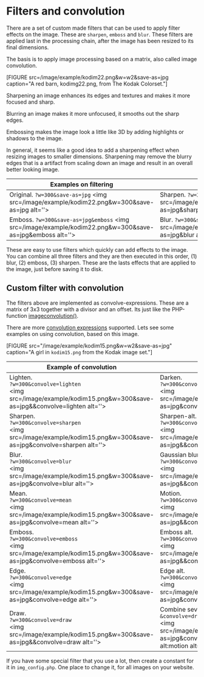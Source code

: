 Filters and convolution
==============================

There are a set of custom made filters that can be used to apply filter effects on the image. These are `sharpen`, `emboss` and `blur`. These filters are applied last in the processing chain, after the image has been resized to its final dimensions.

The basis is to apply image processing based on a matrix, also called image convolution.

[FIGURE src=/image/example/kodim22.png&w=w2&save-as=jpg caption="A red barn, kodimg22.png, from The Kodak Colorset."]

Sharpening an image enhances its edges and textures and makes it more focused and sharp. 

Blurring an image makes it more unfocused, it smooths out the sharp edges.

Embossing makes the image look a little like 3D by adding highlights or shadows to the image.

In general, it seems like a good idea to add a sharpening effect when resizing images to smaller dimensions. Sharpening may remove the blurry edges that is a artifact from scaling down an image and result in an overall better looking image.


| Examples on filtering  |   |
|------------------------|---|
| Original. `?w=300&save-as=jpg` <img src=/image/example/kodim22.png&w=300&save-as=jpg alt=''> | Sharpen. `?w=300&save-as=jpg&sharpen` <img src=/image/example/kodim22.png&w=300&save-as=jpg&sharpen alt=''> |
| Emboss. `?w=300&save-as=jpg&emboss` <img src=/image/example/kodim22.png&w=300&save-as=jpg&emboss alt=''> | Blur. `?w=300&save-as=jpg&blur` <img src=/image/example/kodim22.png&w=300&save-as=jpg&blur alt=''> |

These are easy to use filters which quickly can add effects to the image. You can combine all three filters and they are then executed in this order, (1) blur, (2) emboss, (3) sharpen. These are the lasts effects that are applied to the image, just before saving it to disk.



Custom filter with convolution
-----------------------------------------

The filters above are implemented as convolve-expressions. These are a matrix of 3x3 together with a divisor and an offset. Its just like the PHP-function [imageconvolution()](http://php.net/manual/en/function.imageconvolution.php).

There are more [convolution expressions](config-file#convolution) supported. Lets see some examples on using convolution, based on this image.

[FIGURE src="/image/example/kodim15.png&w=w2&save-as=jpg" caption="A girl in `kodim15.png` from the Kodak image set."]

| Example of convolution |                        |
|------------------------|------------------------|
| Lighten.<br>`?w=300&convolve=lighten`<br><img src=/image/example/kodim15.png&w=300&save-as=jpg&&convolve=lighten alt=''> | Darken.<br>`?w=300&convolve=darken`<br><img src=/image/example/kodim15.png&w=300&save-as=jpg&convolve=darken alt=''> |
| Sharpen.<br>`?w=300&convolve=sharpen`<br><img src=/image/example/kodim15.png&w=300&save-as=jpg&convolve=sharpen alt=''> | Sharpen-alt.<br>`?w=300&convolve=sharpen-alt`<br><img src=/image/example/kodim15.png&w=300&save-as=jpg&&convolve=sharpen-alt alt=''> |
| Blur.<br>`?w=300&convolve=blur`<br><img src=/image/example/kodim15.png&w=300&save-as=jpg&convolve=blur alt=''> | Gaussian blur.<br>`?w=300&convolve=gblur`<br><img src=/image/example/kodim15.png&w=300&save-as=jpg&&convolve=gblur alt=''> |
| Mean.<br>`?w=300&convolve=mean`<br><img src=/image/example/kodim15.png&w=300&save-as=jpg&convolve=mean alt=''> | Motion.<br>`?w=300&convolve=motion`<br><img src=/image/example/kodim15.png&w=300&save-as=jpg&&convolve=motion alt=''> |
| Emboss.<br>`?w=300&convolve=emboss`<br><img src=/image/example/kodim15.png&w=300&save-as=jpg&convolve=emboss alt=''> | Emboss alt.<br>`?w=300&convolve=emboss-alt`<br><img src=/image/example/kodim15.png&w=300&save-as=jpg&&convolve=emboss-alt alt=''> |
| Edge.<br>`?w=300&convolve=edge`<br><img src=/image/example/kodim15.png&w=300&save-as=jpg&convolve=edge alt=''> | Edge alt.<br>`?w=300&convolve=edge-alt`<br><img src=/image/example/kodim15.png&w=300&save-as=jpg&convolve=edge-alt alt=''> |
| Draw.<br>`?w=300&convolve=draw`<br><img src=/image/example/kodim15.png&w=300&save-as=jpg&&convolve=draw alt=''> | Combine several filters.<br>`&convolve=draw:edge-alt:emboss-alt:motion`<br><img src=/image/example/kodim15.png&w=300&save-as=jpg&convolve=draw:edge-alt:emboss-alt:motion alt=''>

If you have some special filter that you use a lot, then create a constant for it in `img_config.php`. One place to change it, for all images on your website. 

